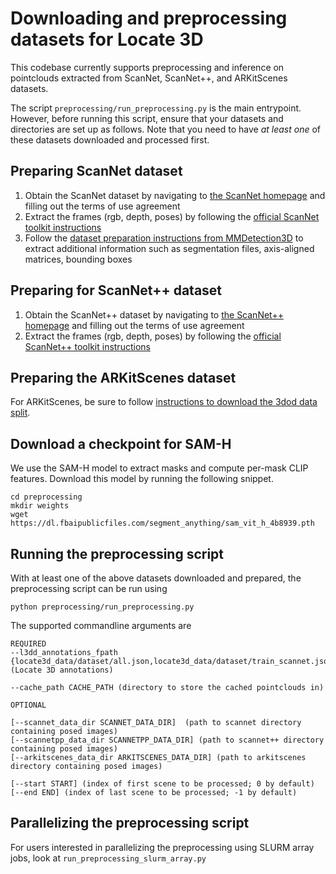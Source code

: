 # Downloading and preprocessing datasets for Locate 3D

This codebase currently supports preprocessing and inference on pointclouds extracted from ScanNet, ScanNet++, and ARKitScenes datasets.

The script `preprocessing/run_preprocessing.py` is the main entrypoint. However, before running this script, ensure that your datasets and directories are set up as follows. Note that you need to have _at least one_ of these datasets downloaded and processed first.

## Preparing ScanNet dataset

1. Obtain the ScanNet dataset by navigating to [the ScanNet homepage](http://www.scan-net.org/ScanNet/) and filling out the terms of use agreement
2. Extract the frames (rgb, depth, poses) by following the [official ScanNet toolkit instructions](https://github.com/ScanNet/ScanNet)
3. Follow the [dataset preparation instructions from MMDetection3D](https://mmdetection3d.readthedocs.io/en/v0.15.0/datasets/scannet_det.html) to extract additional information such as segmentation files, axis-aligned matrices, bounding boxes 

## Preparing for ScanNet++ dataset

1. Obtain the ScanNet++ dataset by navigating to [the ScanNet++ homepage](https://kaldir.vc.in.tum.de/scannetpp/) and filling out the terms of use agreement
2. Extract the frames (rgb, depth, poses) by following the [official ScanNet++ toolkit instructions](https://github.com/scannetpp/scannetpp)

## Preparing the ARKitScenes dataset

For ARKitScenes, be sure to follow [instructions to download the 3dod data split](https://github.com/apple/ARKitScenes/blob/main/DATA.md).


## Download a checkpoint for SAM-H

We use the SAM-H model to extract masks and compute per-mask CLIP features. Download this model by running the following snippet.
```
cd preprocessing 
mkdir weights
wget https://dl.fbaipublicfiles.com/segment_anything/sam_vit_h_4b8939.pth
```


## Running the preprocessing script

With at least one of the above datasets downloaded and prepared, the preprocessing script can be run using
```
python preprocessing/run_preprocessing.py
```

The supported commandline arguments are
```
REQUIRED
--l3dd_annotations_fpath    {locate3d_data/dataset/all.json,locate3d_data/dataset/train_scannet.json,locate3d_data/dataset/val_arkitscenes.json,locate3d_data/dataset/train.json,locate3d_data/dataset/train_scannetpp.json,locate3d_data/dataset/val_scannet.json,locate3d_data/dataset/train_arkitscenes.json,locate3d_data/dataset/val.json,locate3d_data/dataset/val_scannetpp.json} (Locate 3D annotations)

--cache_path CACHE_PATH (directory to store the cached pointclouds in)

OPTIONAL

[--scannet_data_dir SCANNET_DATA_DIR]  (path to scannet directory containing posed images)
[--scannetpp_data_dir SCANNETPP_DATA_DIR] (path to scannet++ directory containing posed images)
[--arkitscenes_data_dir ARKITSCENES_DATA_DIR] (path to arkitscenes directory containing posed images)

[--start START] (index of first scene to be processed; 0 by default)
[--end END] (index of last scene to be processed; -1 by default)
```

## Parallelizing the preprocessing script

For users interested in parallelizing the preprocessing using SLURM array jobs, look at `run_preprocessing_slurm_array.py`

